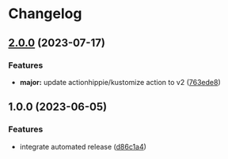 # Changelog

## [2.0.0](https://github.com/kustomhippie/hostpath-provisioner/compare/v1.0.0...v2.0.0) (2023-07-17)


### Features

* **major:** update actionhippie/kustomize action to v2 ([763ede8](https://github.com/kustomhippie/hostpath-provisioner/commit/763ede88fad4723ff9d9bef00343670abf552af8))

## 1.0.0 (2023-06-05)


### Features

* integrate automated release ([d86c1a4](https://github.com/kustomhippie/hostpath-provisioner/commit/d86c1a499111d2e35628c7a364224c88ad95925d))
